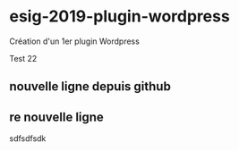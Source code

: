 # esig-2019-plugin-wordpress
Création d'un 1er plugin Wordpress

Test 22

## nouvelle ligne depuis github

## re nouvelle ligne

sdfsdfsdk
